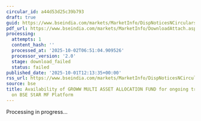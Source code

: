 ```yaml
---
circular_id: a44d53d25c39b793
draft: true
guid: https://www.bseindia.com/markets/MarketInfo/DispNoticesNCirculars.aspx?Noticeid={0DC8E1B8-C92F-4364-8286-730BA369B09D}&noticeno=20251001-39&dt=10/01/2025&icount=39&totcount=83&flag=0
pdf_url: https://www.bseindia.com/markets/MarketInfo/DownloadAttach.aspx?id=20251001-39&attachedId=
processing:
  attempts: 1
  content_hash: ''
  processed_at: '2025-10-02T06:51:04.909526'
  processor_version: '2.0'
  stage: download_failed
  status: failed
published_date: '2025-10-01T12:13:35+00:00'
rss_url: https://www.bseindia.com/markets/MarketInfo/DispNoticesNCirculars.aspx?Noticeid={0DC8E1B8-C92F-4364-8286-730BA369B09D}&noticeno=20251001-39&dt=10/01/2025&icount=39&totcount=83&flag=0
source: bse
title: Availability of GROWW MULTI ASSET ALLOCATION FUND for ongoing transactions
  on BSE StAR MF Platform
---
```


Processing in progress...